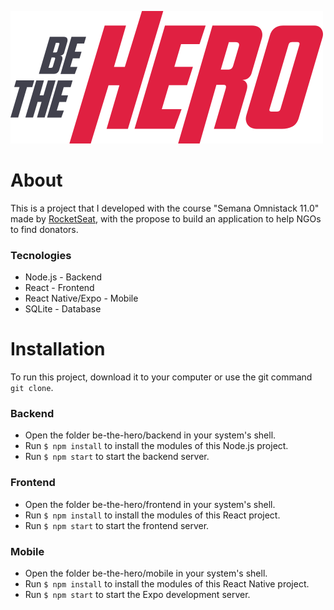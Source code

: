 ![Image of the application Be The Hero](https://raw.githubusercontent.com/marcoaminotto/be-the-hero/6b2bc5798079934f075668794271362f1dfafd54/frontend/src/assets/logo.svg)

# About
This is a project that I developed with the course "Semana Omnistack 11.0" made by [RocketSeat](rocketseat.com.br), with the propose to build an application to help NGOs to find donators.

### Tecnologies
* Node.js - Backend
* React - Frontend
* React Native/Expo - Mobile
* SQLite - Database

# Installation

To run this project, download it to your computer or use the git command `git clone`.

### Backend

* Open the folder be-the-hero/backend in your system's shell.
* Run `$ npm install` to install the modules of this Node.js project.
* Run `$ npm start` to start the backend server.


### Frontend

* Open the folder be-the-hero/frontend in your system's shell.
* Run `$ npm install` to install the modules of this React project.
* Run `$ npm start` to start the frontend server.


### Mobile

* Open the folder be-the-hero/mobile in your system's shell.
* Run `$ npm install` to install the modules of this React Native project.
* Run `$ npm start` to start the Expo development server.
